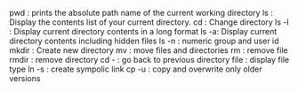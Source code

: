pwd : prints the absolute path name of the current working directory
ls : Display the contents list of your current directory.
cd : Change directory
ls -l : Display current directory contents in a long format
ls -a: Display current directory contents including hidden files
ls -n : numeric group and user id
mkdir : Create new directory
mv : move files and directories
rm : remove file
rmdir : remove directory
cd - : go back to previous directory
file : display file type
ln -s : create sympolic link
cp -u : copy and overwrite only older versions
